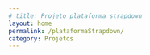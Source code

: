 ```yaml
---
# title: Projeto plataforma strapdown
layout: home
permalink: /plataformaStrapdown/
category: Projetos
---
```

